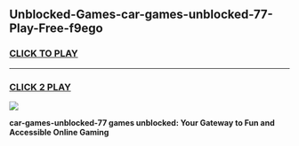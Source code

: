 
## Unblocked-Games-car-games-unblocked-77-Play-Free-f9ego
<h3>
<a href="https://premium76.site?title=car-games-unblocked-77&ref=19M">CLICK TO PLAY</a></h3>
<hr>

<h3>
<a href="https://premium76.site?title=car-games-unblocked-77&ref=19M">CLICK 2 PLAY</a>
  
</h3>

<a href="https://premium76.site?title=car-games-unblocked-77&ref=19M"><img src="https://clearcache.store/games.png"></a>


**car-games-unblocked-77 games unblocked: Your Gateway to Fun and Accessible Online Gaming**
